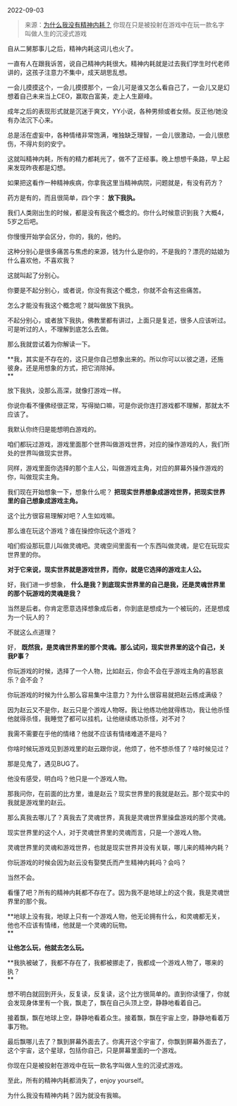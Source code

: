 2022-09-03

> 来源：[为什么我没有精神内耗？](http://mp.weixin.qq.com/s?__biz=MzU3NDc5Nzc0NQ==&mid=2247520068&idx=1&sn=e3ea91640e587a5a49fc5818a99190e7&chksm=fd2e2d9aca59a48c00ce440e1e1b6f578c994903653a091dd167faa2ae21be4082f5b957c776&scene=27#wechat_redirect)
> 你现在只是被投射在游戏中在玩一款名字叫做人生的沉浸式游戏

自从二舅那事儿之后，精神内耗这词儿也火了。  

  

一直有人在跟我诉苦，说自己精神内耗很大。精神内耗就是过去我们学生时代老师讲的，这孩子注意力不集中，成天胡思乱想。  

  

一会儿摸摸这个，一会儿摸摸那个，一会儿可是谁又怎么看自己了，一会儿又是幻想着自己未来当上CEO，赢取白富美，走上人生巅峰。  

  

成年之后的表现形式就是沉迷于爽文，YY小说，各种男频或者女频。反正他/她没有办法沉下心来。  

  

总是活在虚妄中，各种情绪非常饱满，唯独缺乏理智，一会儿很激动，一会儿很悲伤，不得片刻的安宁。  

  

这就叫精神内耗，所有的精力都耗光了，做不了正经事。晚上想想千条路，早上起来发现昨夜都是幻想。  

  

如果把这看作一种精神疾病，你拿我这里当精神病院，问题就是，有没有药方？  

  

药方是有的，而且很简单，四个字： **放下我执。**  

  

我们人类刚出生的时候，都是没有我这个概念的。你什么时候意识到我？大概4，5岁之后吧。  

  

你慢慢开始学会区分，你的，我的，他的。  

  

这种分别心是很多痛苦与焦虑的来源，钱为什么是你的，不是我的？漂亮的姑娘为什么喜欢他，不喜欢我？  

  

这就叫起了分别心。

  

你要是不起分别心，或者说，你没有我这个概念，你就不会有这些痛苦。

  

怎么才能没有我这个概念呢？就叫做放下我执。

  

不起分别心，或者放下我执，佛教里都有讲过，上面只是复述，很多人应该听过。可是听过的人，不理解到底怎么去做。

  

那么我就尝试着为你解读一下。

  

 **我，其实是不存在的，这只是你自己想象出来的。所以你可以以彼之道，还施彼身。还是用想象的方式，把它消除掉。  
**

  

放下我执，没那么高深，就像打游戏一样。  

  

你说你看不懂佛经很正常，写得拗口嘛，可是你说你连打游戏都不理解，那就太不应该了。  

  

我默认你终归是能想明白游戏的。

  

咱们都玩过游戏，游戏里面那个世界叫做游戏世界，对应的操作游戏的人，我们所处的世界叫做现实世界。  

  

同样，游戏里面你选择的那个主人公，叫做游戏主角，对应的屏幕外操作游戏的你，叫做现实主角。

  

我们现在开始想象一下，想象什么呢？ **把现实世界想象成游戏世界，把现实世界里的自己想象成游戏主角。**  

  

这个比方很容易理解对吧？人生如戏嘛。  

  

那么谁在玩这个游戏？谁在操控你玩这个游戏？

  

咱们假设那玩意儿叫做灵魂吧。灵魂空间里面有一个东西叫做灵魂，是它在玩现实世界里的你。

  

 **对于它来说，现实世界就是游戏世界，而你，就是它选择的游戏主人公。**

  

好，我们进一步想象， **什么是我？到底现实世界里的自己是我，还是灵魂世界里的那个玩游戏的灵魂是我？**  

  

当然是后者。你肯定愿意选择想象成后者，你到底是想成为一个被玩的，还是想成为一个玩人的？  

  

不就这么点道理？

  

好， **既然我，是灵魂世界里的那个灵魂。那么试问，现实世界里的这个自己，关我P事？**  

  

你玩游戏的时候，选择了一个人物，比如赵云，你会不会在乎游戏主角的喜怒哀乐？会不会？  

  

你玩游戏的时候为什么那么容易集中注意力？为什么很容易就把赵云练成满级？  

  

因为赵云又不是你，赵云只是个游戏人物呀。我让他练功他就得练功，我让他杀怪他就得杀怪，我睡觉了都可以挂机，让他继续练功杀怪，对不对？  

  

我需不需要在乎他的情绪？他就不应该有情绪难道不是吗？  

  

你啥时候玩游戏见到游戏里的赵云跟你说，他烦了，他不想杀怪了？啥时候见过？  

  

那是见鬼了，遇见BUG了。  

  

他没有感受，明白吗？他只是一个游戏人物。  

  

那我问你，在前面的比方里，谁是赵云？现实世界里的我就是赵云。那个现实中的我就是游戏里的赵云。

  

那么真我去哪儿了？真我去了灵魂世界，真我是灵魂世界里操盘游戏的那个灵魂。  

  

现实世界里的这个人，对于灵魂世界里的灵魂而言，只是一个游戏人物。  

  

灵魂世界里的灵魂和游戏世界，也就是现实世界并没有关联，哪儿来的精神内耗？  

  

你玩游戏的时候会因为赵云没有娶樊氏而产生精神内耗吗？会吗？

  

当然不会。  

  

看懂了吧？所有的精神内耗都不存在了。因为我不是地球上的这个我，我是灵魂世界里的那个我。  

  

 **地球上没有我，地球上只有一个游戏人物，他无论拥有什么，和灵魂都无关，他也不应该有情绪，他就是一个灵魂的玩物。  
**

  

 **让他怎么玩，他就去怎么玩。**  

  

 **我执被破了，我都不存在了，我都被挪走了，我都成一个游戏人物了，哪来的执？  
**

  

想不明白就回到开头，反复读，反复读，这个比方很简单的。直到你读懂了，你就会发现身体里有一个我，飘走了，飘在自己头顶上空，静静地看着自己。  

  

接着飘，飘在地球上空，静静地看着众生。接着飘，飘在宇宙上空，静静地看着万事万物。  

  

最后飘哪儿去了？飘到屏幕外面去了。你离开这个宇宙了，你飘到屏幕外面去了，这个宇宙，这个星球，包括你自己，只是屏幕里面的一个游戏。

  

你现在只是被投射在游戏中在玩一款名字叫做人生的沉浸式游戏。

  

至此，所有的精神内耗都消失了，enjoy yourself。

  

为什么我没有精神内耗？因为就没有我嘛。

